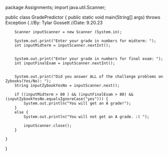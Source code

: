 package Assignments;
import java.util.Scanner;

public class GradePredictor {
    public static void main(String[] args) throws Exception {
        //By: Tylar Gossett
        //Date: 9.20.23
        
        Scanner inputScanner = new Scanner (System.in);

        System.out.print("Enter your grade in numbers for midterm: ");
        int inputMidterm = inputScanner.nextInt();


        System.out.print("Enter your grade in numbers for final exam: ");
        int inputFinalExam = inputScanner.nextInt(); 
        

        System.out.print("Did you answer ALL of the challenge problems on Zybooks(Yes/No): ");
        String inputZybookYesNo = inputScanner.next(); 
        
        if ((inputMidterm > 80 ) && (inputFinalExam > 80) && (inputZybookYesNo.equalsIgnoreCase("yes"))) {
            System.out.println("You will get an A grade!");
        } 
        else {
            System.out.println("You will not get an A grade. :( ");

            inputScanner.close();
        }
        
    }     
}

